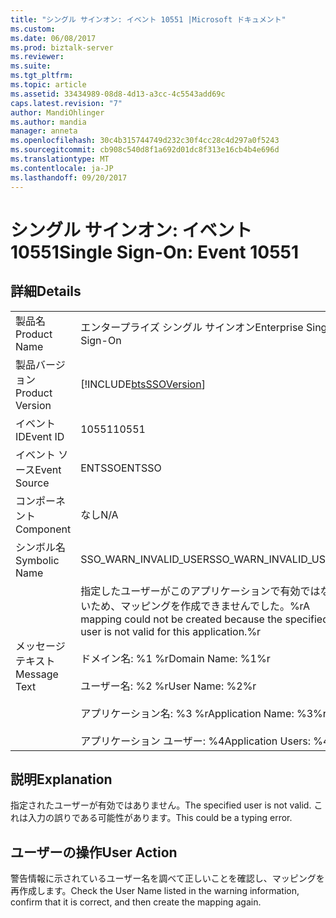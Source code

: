 ```yaml
---
title: "シングル サインオン: イベント 10551 |Microsoft ドキュメント"
ms.custom: 
ms.date: 06/08/2017
ms.prod: biztalk-server
ms.reviewer: 
ms.suite: 
ms.tgt_pltfrm: 
ms.topic: article
ms.assetid: 33434989-08d8-4d13-a3cc-4c5543add69c
caps.latest.revision: "7"
author: MandiOhlinger
ms.author: mandia
manager: anneta
ms.openlocfilehash: 30c4b315744749d232c30f4cc28c4d297a0f5243
ms.sourcegitcommit: cb908c540d8f1a692d01dc8f313e16cb4b4e696d
ms.translationtype: MT
ms.contentlocale: ja-JP
ms.lasthandoff: 09/20/2017
---
```

# <a name="single-sign-on-event-10551"></a><span data-ttu-id="55b31-102">シングル サインオン: イベント 10551</span><span class="sxs-lookup"><span data-stu-id="55b31-102">Single Sign-On: Event 10551</span></span>
## <a name="details"></a><span data-ttu-id="55b31-103">詳細</span><span class="sxs-lookup"><span data-stu-id="55b31-103">Details</span></span>  
  
|||  
|-|-|  
|<span data-ttu-id="55b31-104">製品名</span><span class="sxs-lookup"><span data-stu-id="55b31-104">Product Name</span></span>|<span data-ttu-id="55b31-105">エンタープライズ シングル サインオン</span><span class="sxs-lookup"><span data-stu-id="55b31-105">Enterprise Single Sign-On</span></span>|  
|<span data-ttu-id="55b31-106">製品バージョン</span><span class="sxs-lookup"><span data-stu-id="55b31-106">Product Version</span></span>|[!INCLUDE[btsSSOVersion](../includes/btsssoversion-md.md)]|  
|<span data-ttu-id="55b31-107">イベント ID</span><span class="sxs-lookup"><span data-stu-id="55b31-107">Event ID</span></span>|<span data-ttu-id="55b31-108">10551</span><span class="sxs-lookup"><span data-stu-id="55b31-108">10551</span></span>|  
|<span data-ttu-id="55b31-109">イベント ソース</span><span class="sxs-lookup"><span data-stu-id="55b31-109">Event Source</span></span>|<span data-ttu-id="55b31-110">ENTSSO</span><span class="sxs-lookup"><span data-stu-id="55b31-110">ENTSSO</span></span>|  
|<span data-ttu-id="55b31-111">コンポーネント</span><span class="sxs-lookup"><span data-stu-id="55b31-111">Component</span></span>|<span data-ttu-id="55b31-112">なし</span><span class="sxs-lookup"><span data-stu-id="55b31-112">N/A</span></span>|  
|<span data-ttu-id="55b31-113">シンボル名</span><span class="sxs-lookup"><span data-stu-id="55b31-113">Symbolic Name</span></span>|<span data-ttu-id="55b31-114">SSO_WARN_INVALID_USER</span><span class="sxs-lookup"><span data-stu-id="55b31-114">SSO_WARN_INVALID_USER</span></span>|  
|<span data-ttu-id="55b31-115">メッセージ テキスト</span><span class="sxs-lookup"><span data-stu-id="55b31-115">Message Text</span></span>|<span data-ttu-id="55b31-116">指定したユーザーがこのアプリケーションで有効ではないため、マッピングを作成できませんでした。%r</span><span class="sxs-lookup"><span data-stu-id="55b31-116">A mapping could not be created because the specified user is not valid for this application.%r</span></span><br /><br /> <span data-ttu-id="55b31-117">ドメイン名: %1 %r</span><span class="sxs-lookup"><span data-stu-id="55b31-117">Domain Name: %1%r</span></span><br /><br /> <span data-ttu-id="55b31-118">ユーザー名: %2 %r</span><span class="sxs-lookup"><span data-stu-id="55b31-118">User Name: %2%r</span></span><br /><br /> <span data-ttu-id="55b31-119">アプリケーション名: %3 %r</span><span class="sxs-lookup"><span data-stu-id="55b31-119">Application Name: %3%r</span></span><br /><br /> <span data-ttu-id="55b31-120">アプリケーション ユーザー: %4</span><span class="sxs-lookup"><span data-stu-id="55b31-120">Application Users: %4</span></span>|  
  
## <a name="explanation"></a><span data-ttu-id="55b31-121">説明</span><span class="sxs-lookup"><span data-stu-id="55b31-121">Explanation</span></span>  
 <span data-ttu-id="55b31-122">指定されたユーザーが有効ではありません。</span><span class="sxs-lookup"><span data-stu-id="55b31-122">The specified user is not valid.</span></span> <span data-ttu-id="55b31-123">これは入力の誤りである可能性があります。</span><span class="sxs-lookup"><span data-stu-id="55b31-123">This could be a typing error.</span></span>  
  
## <a name="user-action"></a><span data-ttu-id="55b31-124">ユーザーの操作</span><span class="sxs-lookup"><span data-stu-id="55b31-124">User Action</span></span>  
 <span data-ttu-id="55b31-125">警告情報に示されているユーザー名を調べて正しいことを確認し、マッピングを再作成します。</span><span class="sxs-lookup"><span data-stu-id="55b31-125">Check the User Name listed in the warning information, confirm that it is correct, and then create the mapping again.</span></span>